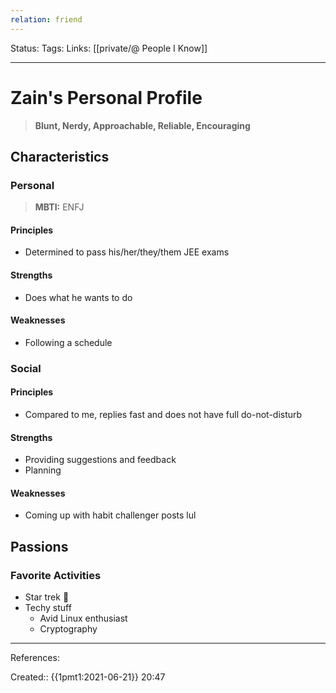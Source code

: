 ```yaml
---
relation: friend
---
```

Status:
Tags:
Links: [[private/@ People I Know]]
___
# Zain's Personal Profile
> **Blunt, Nerdy, Approachable, Reliable, Encouraging**
## Characteristics
### Personal
> **MBTI:** ENFJ
#### Principles
- Determined to pass his/her/they/them JEE exams
#### Strengths
- Does what he wants to do
#### Weaknesses
- Following a schedule
### Social
#### Principles
- Compared to me, replies fast and does not have full do-not-disturb
#### Strengths
- Providing suggestions and feedback
- Planning
#### Weaknesses
- Coming up with habit challenger posts lul
## Passions
### Favorite Activities
- Star trek 🤪
- Techy stuff
	- Avid Linux enthusiast
	- Cryptography
___
References:

Created:: {{1pmt1:2021-06-21}} 20:47